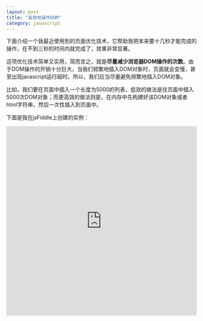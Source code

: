 ```yaml
---
layout: post
title: "高效地操作DOM"
category: javascript
---
```


下面介绍一个我最近使用到的页面优化技术，它帮助我把本来要十几秒才能完成的操作，在不到三秒的时间内就完成了，效果非常显著。

这项优化技术简单又实用，简而言之，就是**尽量减少浏览器DOM操作的次数**。由于DOM操作的开销十分巨大，当我们频繁地插入DOM对象时，页面就会变慢，甚至出现javascript运行超时。所以，我们应当尽量避免频繁地插入DOM对象。

比如，我们要在页面中插入一个长度为5000的列表，低效的做法是往页面中插入5000次DOM对象；而更高效的做法则是，在内存中先构建好该DOM对象或者html字符串，然后一次性插入到页面中。


下面是我在jsFiddle上创建的实例：

<iframe width="100%" height="500px" src="http://jsfiddle.net/fuqcool/Qdmnq/embedded/js,html,result" allowfullscreen="allowfullscreen" frameborder="0"></iframe>
